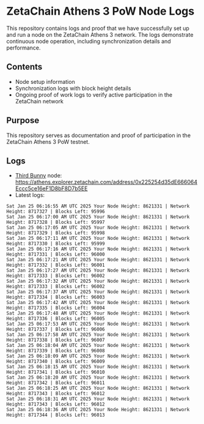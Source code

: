 # ZetaChain Athens 3 PoW Node Logs
This repository contains logs and proof that we have successfully set up and run a node on the ZetaChain Athens 3 network. The logs demonstrate continuous node operation, including synchronization details and performance.

## Contents
- Node setup information
- Synchronization logs with block height details
- Ongoing proof of work logs to verify active participation in the ZetaChain network

## Purpose
This repository serves as documentation and proof of participation in the ZetaChain Athens 3 PoW testnet.

## Logs

- [Third Bunny](https://thirdbunny.xyz/) node: https://athens.explorer.zetachain.com/address/0x225254d35dE666064Eccc5ce16eF1D8bF8D7b5EE
- Latest logs:
```
Sat Jan 25 06:16:55 AM UTC 2025 Your Node Height: 8621331 | Network Height: 8717327 | Blocks Left: 95996
Sat Jan 25 06:17:00 AM UTC 2025 Your Node Height: 8621331 | Network Height: 8717328 | Blocks Left: 95997
Sat Jan 25 06:17:05 AM UTC 2025 Your Node Height: 8621331 | Network Height: 8717329 | Blocks Left: 95998
Sat Jan 25 06:17:11 AM UTC 2025 Your Node Height: 8621331 | Network Height: 8717330 | Blocks Left: 95999
Sat Jan 25 06:17:16 AM UTC 2025 Your Node Height: 8621331 | Network Height: 8717331 | Blocks Left: 96000
Sat Jan 25 06:17:21 AM UTC 2025 Your Node Height: 8621331 | Network Height: 8717332 | Blocks Left: 96001
Sat Jan 25 06:17:27 AM UTC 2025 Your Node Height: 8621331 | Network Height: 8717333 | Blocks Left: 96002
Sat Jan 25 06:17:32 AM UTC 2025 Your Node Height: 8621331 | Network Height: 8717333 | Blocks Left: 96002
Sat Jan 25 06:17:37 AM UTC 2025 Your Node Height: 8621331 | Network Height: 8717334 | Blocks Left: 96003
Sat Jan 25 06:17:42 AM UTC 2025 Your Node Height: 8621331 | Network Height: 8717335 | Blocks Left: 96004
Sat Jan 25 06:17:48 AM UTC 2025 Your Node Height: 8621331 | Network Height: 8717336 | Blocks Left: 96005
Sat Jan 25 06:17:53 AM UTC 2025 Your Node Height: 8621331 | Network Height: 8717337 | Blocks Left: 96006
Sat Jan 25 06:17:58 AM UTC 2025 Your Node Height: 8621331 | Network Height: 8717338 | Blocks Left: 96007
Sat Jan 25 06:18:04 AM UTC 2025 Your Node Height: 8621331 | Network Height: 8717339 | Blocks Left: 96008
Sat Jan 25 06:18:09 AM UTC 2025 Your Node Height: 8621331 | Network Height: 8717340 | Blocks Left: 96009
Sat Jan 25 06:18:15 AM UTC 2025 Your Node Height: 8621331 | Network Height: 8717341 | Blocks Left: 96010
Sat Jan 25 06:18:20 AM UTC 2025 Your Node Height: 8621331 | Network Height: 8717342 | Blocks Left: 96011
Sat Jan 25 06:18:25 AM UTC 2025 Your Node Height: 8621331 | Network Height: 8717343 | Blocks Left: 96012
Sat Jan 25 06:18:31 AM UTC 2025 Your Node Height: 8621331 | Network Height: 8717343 | Blocks Left: 96012
Sat Jan 25 06:18:36 AM UTC 2025 Your Node Height: 8621331 | Network Height: 8717344 | Blocks Left: 96013
```
